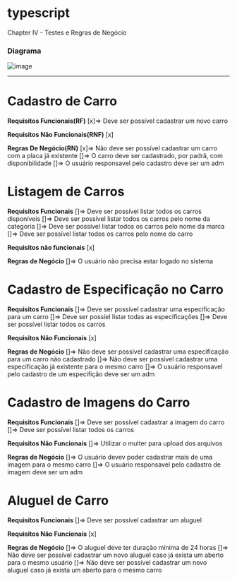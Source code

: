 # typescript
Chapter IV - Testes e Regras de Negócio

### Diagrama
![image](https://user-images.githubusercontent.com/61027045/162596040-e5a0c04e-2703-472f-b92a-0eaf2dc09645.png)

---

# Cadastro de Carro

**Requisitos Funcionais(RF)**
[x]=> Deve ser possível cadastrar um novo carro

**Requisitos Não Funcionais(RNF)**
[x]

**Regras De Negócio(RN)**
[x]=> Não deve ser possível cadastrar um carro com a placa já existente
[]=> O carro deve ser cadastrado, por padrã, com disponibilidade
[]=> O usuário responsavel pelo cadastro deve ser um adm

# Listagem de Carros

**Requisitos Funcionais**
[]=> Deve ser possível listar todos os carros disponíveis 
[]=> Deve ser possível listar todos os carros pelo nome da categoria
[]=> Deve ser possível listar todos os carros pelo nome da marca
[]=> Deve ser possível listar todos os carros pelo nome do carro

**Requisitos não funcionais**
[x]

**Regras de Negócio**
[]=> O usuário não precisa estar logado no sistema

# Cadastro de Especificação no Carro

**Requisitos Funcionais**
[]=> Deve ser possível cadastrar uma especificação para um carro
[]=> Deve ser possíel listar todas as especificações
[]=> Deve ser possível listar todos os carros

**Requisitos Não Funcionais**
[x]

**Regras de Negócio**
[]=> Não deve ser possível cadastrar uma especificação para um carro não cadastrado
[]=> Não deve ser possível cadastrar uma especificação já existente para o mesmo carro
[]=> O usuário responsavel pelo cadastro de um especifição deve ser um adm


# Cadastro de Imagens do Carro

**Requisitos Funcionais**
[]=> Deve ser possível cadastrar a imagem do carro
[]=> Deve ser possível listar todos os carros

**Requisitos Não Funcionais**
[]=> Utilizar o multer para upload dos arquivos

**Regras de Negócio**
[]=> O usuário devev poder cadastrar mais de uma imagem para o mesmo carro
[]=> O usuário responsavel pelo cadastro de imagem deve ser um adm

# Aluguel de Carro

**Requisitos Funcionais**
[]=> Deve ser possível cadastrar um aluguel

**Requisitos Não Funcionais**
[x]

**Regras de Negócio**
[]=> O aluguel deve ter duração mínima de 24 horas
[]=> Não deve ser possível cadastrar um novo aluguel caso já exista um aberto para o mesmo usuário
[]=> Não deve ser possível cadastrar um novo aluguel caso já exista um aberto para o mesmo carro